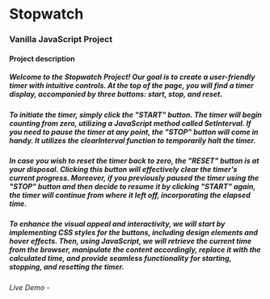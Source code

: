 # Stopwatch

### Vanilla JavaScript Project

#### Project description

##### Welcome to the Stopwatch Project! Our goal is to create a user-friendly timer with intuitive controls. At the top of the page, you will find a timer display, accompanied by three buttons: start, stop, and reset.

##### To initiate the timer, simply click the "START" button. The timer will begin counting from zero, utilizing a JavaScript method called SetInterval. If you need to pause the timer at any point, the "STOP" button will come in handy. It utilizes the clearInterval function to temporarily halt the timer.

##### In case you wish to reset the timer back to zero, the "RESET" button is at your disposal. Clicking this button will effectively clear the timer's current progress. Moreover, if you previously paused the timer using the "STOP" button and then decide to resume it by clicking "START" again, the timer will continue from where it left off, incorporating the elapsed time.

##### To enhance the visual appeal and interactivity, we will start by implementing CSS styles for the buttons, including design elements and hover effects. Then, using JavaScript, we will retrieve the current time from the browser, manipulate the content accordingly, replace it with the calculated time, and provide seamless functionality for starting, stopping, and resetting the timer.

###### Live Demo -
